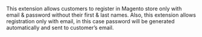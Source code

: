 This extension allows customers to register in Magento store only with email & password without their first & last names. Also, this extension allows registration only with email, in this case password will be generated automatically and sent to customer’s email.
